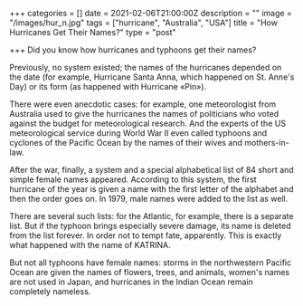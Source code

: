 +++
categories = []
date = 2021-02-06T21:00:00Z
description = ""
image = "/images/hur_n.jpg"
tags = ["hurricane", "Australia", "USA"]
title = "How Hurricanes Get Their Names?"
type = "post"

+++
Did you know how hurricanes and typhoons get their names?

Previously, no system existed; the names of the hurricanes depended on the date (for example, Hurricane Santa Anna, which happened on St. Anne's Day) or its form (as happened with Hurricane «Pin»).

There were even anecdotic cases: for example, one meteorologist from Australia used to give the hurricanes the names of politicians who voted against the budget for meteorological research. And the experts of the US meteorological service during World War II even called typhoons and cyclones of the Pacific Ocean by the names of their wives and mothers-in-law.

After the war, finally, a system and a special alphabetical list of 84 short and simple female names appeared. According to this system, the first hurricane of the year is given a name with the first letter of the alphabet and then the order goes on. In 1979, male names were added to the list as well.

There are several such lists: for the Atlantic, for example, there is a separate list. But if the typhoon brings especially severe damage, its name is deleted from the list forever. In order not to tempt fate, apparently. This is exactly what happened with the name of KATRINA.

But not all typhoons have female names: storms in the northwestern Pacific Ocean are given the names of flowers, trees, and animals, women's names are not used in Japan, and hurricanes in the Indian Ocean remain completely nameless.
